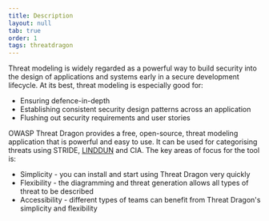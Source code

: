 ```yaml
---
title: Description
layout: null
tab: true
order: 1
tags: threatdragon
---
```


Threat modeling is widely regarded as a powerful way to build security into the design of applications and systems
early in a secure development lifecycle.
At its best, threat modeling is especially good for:

* Ensuring defence-in-depth
* Establishing consistent security design patterns across an application
* Flushing out security requirements and user stories

OWASP Threat Dragon provides a free, open-source, threat modeling application that is powerful and easy to use.
It can be used for categorising threats using STRIDE, [LINDDUN](https://www.linddun.org/) and CIA.
The key areas of focus for the tool is:

* Simplicity - you can install and start using Threat Dragon very quickly
* Flexibility - the diagramming and threat generation allows all types of threat to be described
* Accessibility - different types of teams can benefit from Threat Dragon's simplicity and flexibility
